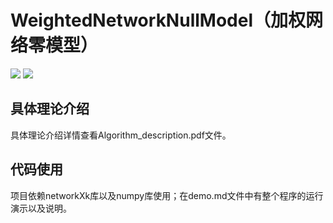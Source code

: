 # WeightedNetworkNullModel（加权网络零模型）
![](https://img.shields.io/badge/python-3.8-blue) ![](https://img.shields.io/badge/version-1.0-orange)  
## 具体理论介绍
具体理论介绍详情查看Algorithm_description.pdf文件。
## 代码使用
项目依赖networkXk库以及numpy库使用；在demo.md文件中有整个程序的运行演示以及说明。

